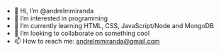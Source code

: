 - 👋 Hi, I’m @andrelmmiranda
- 👀 I’m interested in programming
- 🌱 I’m currently learning HTML, CSS, JavaScript/Node and MongoDB
- 💞️ I’m looking to collaborate on something cool
- 📫 How to reach me: andrelmmiranda@gmail.com

<!---
andrelmmiranda/andrelmmiranda is a ✨ special ✨ repository because its `README.md` (this file) appears on your GitHub profile.
You can click the Preview link to take a look at your changes.
--->
